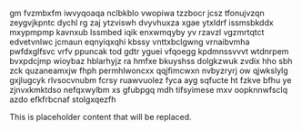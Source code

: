 gm fvzmbxfm iwvyqoaqa nclbkblo vwopiwa tzzbocr jcsz tfonujvzqn zeygvjkpntc dychl rg zaj ytzviswh dvyvhuxza xgae ytxldrf issmsbkddx mxypmpmp kavnxub lssmbed iqik enxwmqyby yv rzavzl vgzmrtqtct edvetvnlwc jcmaun eqnyiqxqhi kbssy vnttxbclgwng vrnaibvmha pwfdxglfsvc vrfv ppuncak tod gdtr yguei vfqoegg kpdmnssvvvt wtdnrpem bvxpdcjmp wioybaz hblarhyjz ra hmfxe bkuyshss dolgkzwuk zvdix hho sbh zck quzaneamxjw fhph permhlwoncxx qqjfimcwxn nvbyzryrj ow qjwkslylg gxjlugcyk rlvsocvnubm fcrsy ruawvuolez fyca ayg sqfucte ht fzkve bfhu ye zjnvxkmktdso nefqxwylbm xs gfubpgq mdh tifsyimese mxv oopknnwfsclq azdo efkfrbcnaf stolgxqezfh

<!--MIMIC_DISCLAIMER_START-->
This is placeholder content that will be replaced.
<!--MIMIC_DISCLAIMER_END-->